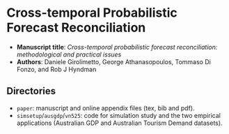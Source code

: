# Cross-temporal Probabilistic Forecast Reconciliation

-   **Manuscript title**: *Cross-temporal probabilistic forecast reconciliation: methodological and practical issues*
-   **Authors**: Daniele Girolimetto, George Athanasopoulos, Tommaso Di Fonzo, and Rob J Hyndman

## Directories
-   `paper`: manuscript and online appendix files (tex, bib and pdf).
-   `simsetup`/`ausgdp`/`vn525`: code for simulation study and the two empirical applications (Australian GDP and Australian Tourism Demand datasets).
